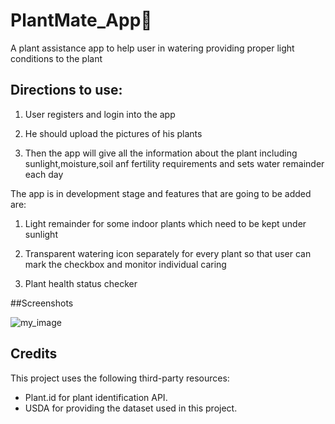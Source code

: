 # PlantMate_App🌱
A plant assistance app to help user in watering providing proper light conditions to the plant

## Directions to use:

1. User registers and login into the app

2. He should upload the pictures of his plants

3. Then the app will give all the information about the plant including sunlight,moisture,soil anf fertility requirements and sets water remainder each day

The app is in development stage and features that are going to be added are:

1. Light remainder for some indoor plants which need to be kept under sunlight

2. Transparent watering icon separately for every plant so that user can mark the checkbox and monitor individual caring

3. Plant health status checker

##Screenshots

![my_image](https://user-images.githubusercontent.com/114799185/230708656-c0d3830b-ebae-4434-998e-37bace5c1b32.jpeg)

## Credits

This project uses the following third-party resources:

 *  Plant.id for plant identification API.
 *  USDA for providing the dataset used in this project.
